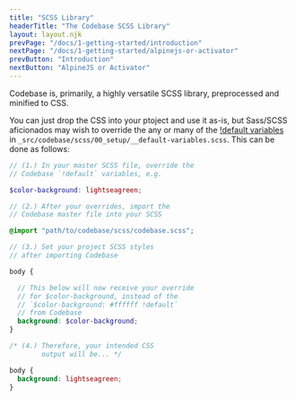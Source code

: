 ```yaml
---
title: "SCSS Library"
headerTitle: "The Codebase SCSS Library"
layout: layout.njk
prevPage: "/docs/1-getting-started/introduction"
nextPage: "/docs/1-getting-started/alpinejs-or-activator"
prevButton: "Introduction"
nextButton: "AlpineJS or Activator"
---
```


<p class="t-lg t-thin">Codebase is, primarily, a highly versatile SCSS library, preprocessed and minified to CSS.</p>

You can just drop the CSS into your ptoject and use it as-is, but Sass/SCSS aficionados may wish to override the any or many of the [!default variables](https://github.com/codebase-frontend-library/codebase-4/blob/master/src/codebase/scss/00_setup/__default-variables.scss) in `_src/codebase/scss/00_setup/__default-variables.scss`. This can be done as follows:

```scss
// (1.) In your master SCSS file, override the
// Codebase `!default` variables, e.g.

$color-background: lightseagreen;

// (2.) After your overrides, import the 
// Codebase master file into your SCSS

@import "path/to/codebase/scss/codebase.scss";

// (3.) Set your project SCSS styles 
// after importing Codebase

body {

  // This below will now receive your override 
  // for $color-background, instead of the 
  // `$color-background: #ffffff !default` 
  // from Codebase
  background: $color-background;
}
```
```css
/* (4.) Therefore, your intended CSS 
        output will be... */

body {
  background: lightseagreen;
}
```